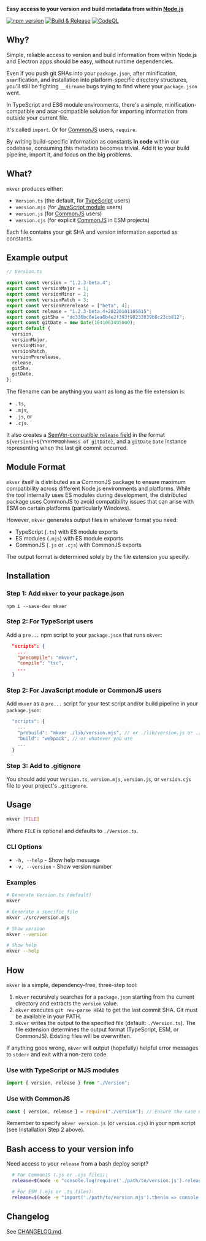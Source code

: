 **Easy access to your version and build metadata from within
[Node.js](https://nodejs.org/)**

[![npm version](https://img.shields.io/npm/v/mkver.svg)](https://www.npmjs.com/package/mkver)
[![Build & Release](https://github.com/photostructure/mkver/actions/workflows/build.yml/badge.svg)](https://github.com/photostructure/mkver/actions/workflows/build.yml)
[![CodeQL](https://github.com/photostructure/mkver/actions/workflows/codeql.yml/badge.svg)](https://github.com/photostructure/mkver/actions/workflows/codeql.yml)

## Why?

Simple, reliable access to version and build information from within Node.js and Electron apps should be easy, without runtime dependencies.

Even if you push git SHAs into your `package.json`, after minification, `asar`ification, and installation into platform-specific directory structures, you'll still be fighting `__dirname` bugs trying to find where your `package.json` went.

In TypeScript and ES6 module environments, there's a simple, minification-compatible and asar-compatible solution for importing information from outside your current file.

It's called `import`. Or for [CommonJS](https://en.wikipedia.org/wiki/CommonJS) users, `require`.

By writing build-specific information as constants **in code** within our codebase, consuming this metadata becomes trivial. Add it to your build pipeline, import it, and focus on the big problems.

## What?

`mkver` produces either:

- `Version.ts` (the default, for [TypeScript](https://www.typescriptlang.org/) users)
- `version.mjs` (for [JavaScript module](https://developer.mozilla.org/en-US/docs/Web/JavaScript/Guide/Modules) users)
- `version.js` (for [CommonJS](https://en.wikipedia.org/wiki/CommonJS) users)
- `version.cjs` (for explicit [CommonJS](https://en.wikipedia.org/wiki/CommonJS) in ESM projects)

Each file contains your git SHA and version information exported as constants.

## Example output

```typescript
// Version.ts

export const version = "1.2.3-beta.4";
export const versionMajor = 1;
export const versionMinor = 2;
export const versionPatch = 3;
export const versionPrerelease = ["beta", 4];
export const release = "1.2.3-beta.4+20220101105815";
export const gitSha = "dc336bc8e1ea6b4e2f393f98233839b6c23cb812";
export const gitDate = new Date(1641063495000);
export default {
  version,
  versionMajor,
  versionMinor,
  versionPatch,
  versionPrerelease,
  release,
  gitSha,
  gitDate,
};
```

The filename can be anything you want as long as the file extension is:

- `.ts`,
- `.mjs`,
- `.js`, or
- `.cjs`.

It also creates a [SemVer-compatible `release` field](https://semver.org/#spec-item-10) in the format `${version}+${YYYYMMDDhhmmss of gitDate}`, and a `gitDate` `Date` instance representing when the last git commit occurred.

## Module Format

`mkver` itself is distributed as a CommonJS package to ensure maximum compatibility across different Node.js environments and platforms. While the tool internally uses ES modules during development, the distributed package uses CommonJS to avoid compatibility issues that can arise with ESM on certain platforms (particularly Windows).

However, `mkver` generates output files in whatever format you need:

- TypeScript (`.ts`) with ES module exports
- ES modules (`.mjs`) with ES module exports
- CommonJS (`.js` or `.cjs`) with CommonJS exports

The output format is determined solely by the file extension you specify.

## Installation

### Step 1: Add `mkver` to your package.json

`npm i --save-dev mkver`

### Step 2: For TypeScript users

Add a `pre...` npm script to your `package.json` that runs `mkver`:

```json
  "scripts": {
    ...
    "precompile": "mkver",
    "compile": "tsc",
    ...
  }
```

### Step 2: For JavaScript module or CommonJS users

Add `mkver` as a `pre...` script for your test script and/or build pipeline in your `package.json`:

```js
  "scripts": {
    ...
    "prebuild": "mkver ./lib/version.mjs", // or ./lib/version.js or ./lib/version.cjs
    "build": "webpack", // or whatever you use
    ...
  }
```

### Step 3: Add to .gitignore

You should add your `Version.ts`, `version.mjs`, `version.js`, or `version.cjs` file to
your project's `.gitignore`.

## Usage

```bash
mkver [FILE]
```

Where `FILE` is optional and defaults to `./Version.ts`.

### CLI Options

- `-h, --help` - Show help message
- `-v, --version` - Show version number

### Examples

```bash
# Generate Version.ts (default)
mkver

# Generate a specific file
mkver ./src/version.mjs

# Show version
mkver --version

# Show help
mkver --help
```

## How

`mkver` is a simple, dependency-free, three-step tool:

1. `mkver` recursively searches for a `package.json` starting from the current directory and extracts the `version` value.
2. `mkver` executes `git rev-parse HEAD` to get the last commit SHA. Git must be available in your PATH.
3. `mkver` writes the output to the specified file (default: `./Version.ts`). The file extension determines the output format (TypeScript, ESM, or CommonJS). Existing files will be overwritten.

If anything goes wrong, `mkver` will output (hopefully) helpful error messages to `stderr` and exit with a non-zero code.

### Use with TypeScript or MJS modules

```ts
import { version, release } from "./Version";
```

### Use with CommonJS

```js
const { version, release } = require("./version"); // Ensure the case matches your mkver output filename
```

Remember to specify `mkver version.js` (or `version.cjs`) in your npm script (see Installation Step 2 above).

## Bash access to your version info

Need access to your `release` from a bash deploy script?

```sh
  # For CommonJS (.js or .cjs files):
  release=$(node -e "console.log(require('./path/to/version.js').release)")

  # For ESM (.mjs or .ts files):
  release=$(node -e "import('./path/to/version.mjs').then(m => console.log(m.release))")
```

## Changelog

See [CHANGELOG.md](CHANGELOG.md).
